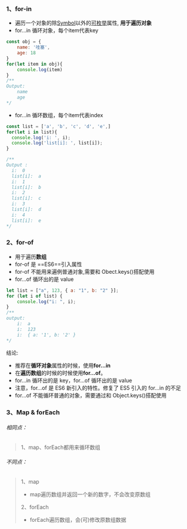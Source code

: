 ### 1、for-in

- 遍历一个对象的除[Symbol](https://developer.mozilla.org/en-US/docs/Web/JavaScript/Reference/Global_Objects/Symbol)以外的[可枚举](https://developer.mozilla.org/zh-CN/docs/Web/JavaScript/Enumerability_and_ownership_of_properties)属性, **用于遍历对象**
- for...in 循环对象，每个item代表key

```js
const obj = {
	name: '哇塞',
	age: 18
}
for(let item in obj){
	console.log(item)
}
/**
Output:
	name
	age
*/

```

- for...in 循环数组，每个item代表index

```js
const list = ['a', 'b', 'c', 'd', 'e',]
for(let i in list){
  console.log('i: ', i);
  console.log('list[i]: ', list[i]);
}

/**
Output :
  i:  0
  list[i]:  a
  i:  1
  list[i]:  b
  i:  2
  list[i]:  c
  i:  3
  list[i]:  d
  i:  4
  list[i]:  e
*/
```

### 2、for-of

- 用于遍历**数组**
- for-of 是 ==ES6==引入属性
- for-of 不能用来遍例普通对象,需要和 Obect.keys()搭配使用
- for...of 循环出的是 value

```js
let list = ["a", 123, { a: "1", b: "2" }];
for (let i of list) {
	console.log("i: ", i);
}
/**
output: 
	i:  a
	i:  123
	i:  { a: '1', b: '2' }
*/
```

结论:

- 推荐在**循环对象**属性的时候，使用**for...in**
- 在**遍历数组**的时候的时候使用**for...of**。
- for...in 循环出的是 key，for...of 循环出的是 value
- 注意，for...of 是 ES6 新引入的特性。修复了 ES5 引入的 for...in 的不足
- for...of 不能循环普通的对象，需要通过和 Object.keys()搭配使用



### 3、Map & forEach

###### 相同点：

> 1、map、forEach都用来循环数组

###### 不同点：

> 1、map
>
>  -	map遍历数组并返回一个新的数字，不会改变原数组
>
> 2、forEach
>
> - forEach遍历数组，会(可)修改原数组数据

